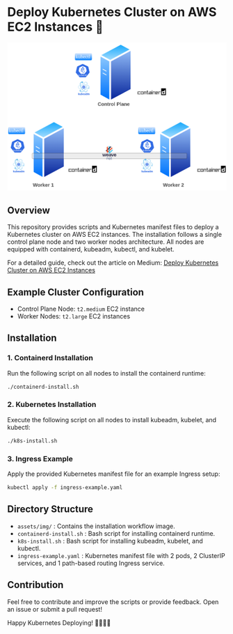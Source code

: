 # Deploy Kubernetes Cluster on AWS EC2 Instances 🚀

![Installation Workflow](assets/img/installation-workflow.png)

## Overview

This repository provides scripts and Kubernetes manifest files to deploy a Kubernetes cluster on AWS EC2 instances. The installation follows a single control plane node and two worker nodes architecture. All nodes are equipped with containerd, kubeadm, kubectl, and kubelet.

For a detailed guide, check out the article on Medium: [Deploy Kubernetes Cluster on AWS EC2 Instances](https://mrmaheshrajput.medium.com/deploy-kubernetes-cluster-on-aws-ec2-instances-f3eeca9e95f1)

## Example Cluster Configuration

- Control Plane Node: `t2.medium` EC2 instance
- Worker Nodes: `t2.large` EC2 instances

## Installation

### 1. Containerd Installation

Run the following script on all nodes to install the containerd runtime:

```bash
./containerd-install.sh
```

### 2. Kubernetes Installation

Execute the following script on all nodes to install kubeadm, kubelet, and kubectl:

```bash
./k8s-install.sh
```

### 3. Ingress Example

Apply the provided Kubernetes manifest file for an example Ingress setup:

```bash
kubectl apply -f ingress-example.yaml
```

## Directory Structure

- `assets/img/` : Contains the installation workflow image.
- `containerd-install.sh` : Bash script for installing containerd runtime.
- `k8s-install.sh` : Bash script for installing kubeadm, kubelet, and kubectl.
- `ingress-example.yaml` : Kubernetes manifest file with 2 pods, 2 ClusterIP services, and 1 path-based routing Ingress service.


## Contribution

Feel free to contribute and improve the scripts or provide feedback. Open an issue or submit a pull request!

Happy Kubernetes Deploying! 👩‍💻👨‍💻